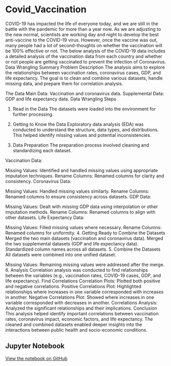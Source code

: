# Covid_Vaccination
COVID-19 has impacted the life of everyone today, and we are still in the battle with the pandemic for more than a year now. As we are adjusting to the new normal, scientists are working day and night to develop the best anti-vaccine to the COVID-19 virus. However, once the vaccine was out, many people had a lot of second-thoughts on whether the vaccination will be 100% effective or not. The below analysis of the COVID-19 data includes a detailed analysis of the vaccination data from each country and whether or not people are getting vaccinated to prevent the infection of Coronavirus.
Data Wrangling Summary
Problem Description
The analysis aims to explore the relationships between vaccination rates, coronavirus cases, GDP, and life expectancy. The goal is to clean and combine various datasets, handle missing data, and prepare them for correlation analysis.

The Data
Main Data: Vaccination and coronavirus data.
Supplemental Data: GDP and life expectancy data.
Data Wrangling Steps
1. Read in the Data
The datasets were loaded into the environment for further processing.

2. Getting to Know the Data
Exploratory data analysis (EDA) was conducted to understand the structure, data types, and distributions. This helped identify missing values and potential inconsistencies.

3. Data Preparation
The preparation process involved cleaning and standardizing each dataset.

Vaccination Data:

Missing Values: Identified and handled missing values using appropriate imputation techniques.
Rename Columns: Renamed columns for clarity and consistency.
Coronavirus Data:

Missing Values: Handled missing values similarly.
Rename Columns: Renamed columns to ensure consistency across datasets.
GDP Data:

Missing Values: Dealt with missing GDP data using interpolation or other imputation methods.
Rename Columns: Renamed columns to align with other datasets.
Life Expectancy Data:

Missing Values: Filled missing values where necessary.
Rename Columns: Renamed columns for uniformity.
4. Getting Ready to Combine the Datasets
Merged the two main datasets (vaccination and coronavirus data).
Merged the two supplemental datasets (GDP and life expectancy data).
Standardized column names across all datasets.
5. Combine the Datasets
All datasets were combined into one unified dataset.

Missing Values: Remaining missing values were addressed after the merge.
6. Analysis
Correlation analysis was conducted to find relationships between the variables (e.g., vaccination rates, COVID-19 cases, GDP, and life expectancy).
Find Correlations
Correlation Plots: Plotted both positive and negative correlations.
Positive Correlations Plot: Highlighted relationships where increases in one variable corresponded with increases in another.
Negative Correlations Plot: Showed where increases in one variable corresponded with decreases in another.
Correlations Analysis: Analyzed the significant relationships and their implications.
Conclusion
This analysis helped identify important correlations between vaccination rates, coronavirus impact, economic factors, and life expectancy. The cleaned and combined datasets enabled deeper insights into the interactions between public health and socio-economic conditions.


## Jupyter Notebook

[View the notebook on GitHub](https://github.com/jessicaphamca/Covid_Vaccination/blob/main/Project_Covid_Vaccination.ipynb)
